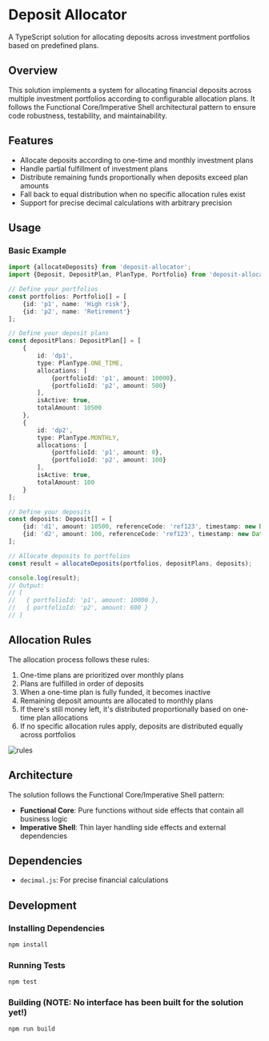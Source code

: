# Deposit Allocator

A TypeScript solution for allocating deposits across investment portfolios based on predefined plans.

## Overview

This solution implements a system for allocating financial deposits across multiple investment portfolios according to
configurable allocation plans. It follows the Functional Core/Imperative Shell architectural pattern to ensure code
robustness, testability, and maintainability.

## Features

- Allocate deposits according to one-time and monthly investment plans
- Handle partial fulfillment of investment plans
- Distribute remaining funds proportionally when deposits exceed plan amounts
- Fall back to equal distribution when no specific allocation rules exist
- Support for precise decimal calculations with arbitrary precision

## Usage

### Basic Example

```typescript
import {allocateDeposits} from 'deposit-allocator';
import {Deposit, DepositPlan, PlanType, Portfolio} from 'deposit-allocator/types';

// Define your portfolios
const portfolios: Portfolio[] = [
    {id: 'p1', name: 'High risk'},
    {id: 'p2', name: 'Retirement'}
];

// Define your deposit plans
const depositPlans: DepositPlan[] = [
    {
        id: 'dp1',
        type: PlanType.ONE_TIME,
        allocations: [
            {portfolioId: 'p1', amount: 10000},
            {portfolioId: 'p2', amount: 500}
        ],
        isActive: true,
        totalAmount: 10500
    },
    {
        id: 'dp2',
        type: PlanType.MONTHLY,
        allocations: [
            {portfolioId: 'p1', amount: 0},
            {portfolioId: 'p2', amount: 100}
        ],
        isActive: true,
        totalAmount: 100
    }
];

// Define your deposits
const deposits: Deposit[] = [
    {id: 'd1', amount: 10500, referenceCode: 'ref123', timestamp: new Date('2025-04-01')},
    {id: 'd2', amount: 100, referenceCode: 'ref123', timestamp: new Date('2025-04-10')}
];

// Allocate deposits to portfolios
const result = allocateDeposits(portfolios, depositPlans, deposits);

console.log(result);
// Output:
// [
//   { portfolioId: 'p1', amount: 10000 },
//   { portfolioId: 'p2', amount: 600 }
// ]
```

## Allocation Rules

The allocation process follows these rules:

1. One-time plans are prioritized over monthly plans
2. Plans are fulfilled in order of deposits
3. When a one-time plan is fully funded, it becomes inactive
4. Remaining deposit amounts are allocated to monthly plans
5. If there's still money left, it's distributed proportionally based on one-time plan allocations
6. If no specific allocation rules apply, deposits are distributed equally across portfolios

![rules](https://github.com/user-attachments/assets/45e979e2-e36a-4517-aeb2-95ce43dc9c9a)

## Architecture

The solution follows the Functional Core/Imperative Shell pattern:

- **Functional Core**: Pure functions without side effects that contain all business logic
- **Imperative Shell**: Thin layer handling side effects and external dependencies

## Dependencies

- `decimal.js`: For precise financial calculations

## Development

### Installing Dependencies

```bash
npm install
```

### Running Tests

```bash
npm test
```

### Building (NOTE: No interface has been built for the solution yet!)

```bash
npm run build
```
